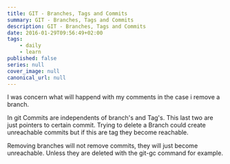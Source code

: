 ```yaml
---
title: GIT - Branches, Tags and Commits
summary: GIT - Branches, Tags and Commits
description: GIT - Branches, Tags and Commits
date: 2016-01-29T09:56:49+02:00
tags: 
    - daily
    - learn
published: false
series: null
cover_image: null
canonical_url: null
---
```


I was concern what will happend with my comments in the case i remove a branch.

In git Commits are independents of branch's and Tag's. This last two are just pointers to certain commit. Trying to delete a Branch could create unreachable commits but if this are tag they become reachable.

Removing branches will not remove commits, they will just become unreachable. Unless they are deleted with the git-gc command for example.
